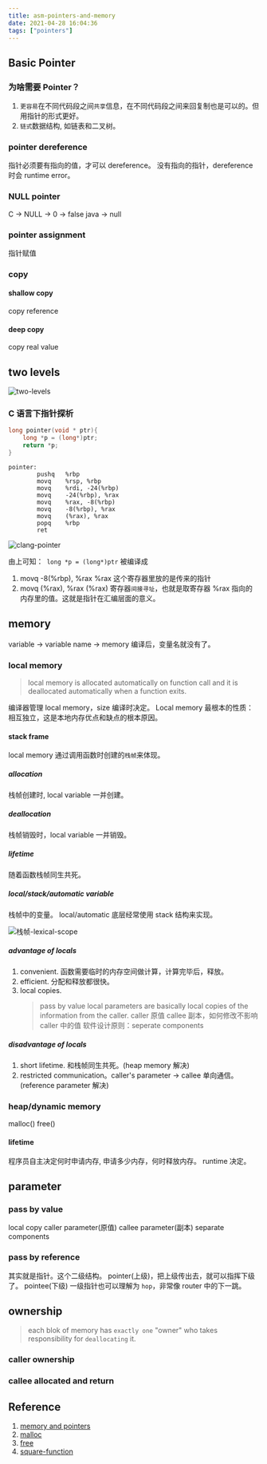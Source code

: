 ```yaml
---
title: asm-pointers-and-memory
date: 2021-04-28 16:04:36
tags: ["pointers"]
---
```


## Basic Pointer

### 为啥需要 Pointer？

1. `更容易`在不同代码段之间`共享`信息，在不同代码段之间来回复制也是可以的。但用指针的形式更好。
2. `链式`数据结构, 如链表和二叉树。

### pointer dereference

指针必须要有指向的值，才可以 dereference。
没有指向的指针，dereference 时会 runtime error。

### NULL pointer

C -> NULL -> 0 -> false
java -> null

### pointer assignment

指针赋值

### copy

#### shallow copy

copy reference

#### deep copy

copy real value

## two levels

![two-levels](https://gitee.com/stardustman/pictrues/raw/master/img/clang/memory_and_pointers-two-levels.svg)

### C 语言下指针探析

```c
long pointer(void * ptr){
    long *p = (long*)ptr;
    return *p;
}
```

```
pointer:
        pushq   %rbp
        movq    %rsp, %rbp
        movq    %rdi, -24(%rbp)
        movq    -24(%rbp), %rax
        movq    %rax, -8(%rbp)
        movq    -8(%rbp), %rax
        movq    (%rax), %rax
        popq    %rbp
        ret
```

![clang-pointer](https://gitee.com/stardustman/pictrues/raw/master/img/clang/asm-pointer.png)

由上可知：` long *p = (long*)ptr` 被编译成         
1. movq    -8(%rbp), %rax   %rax 这个寄存器里放的是传来的指针
2. movq    (%rax), %rax     (%rax) 寄存器`间接寻址`，也就是取寄存器 %rax 指向的内存里的值。这就是指针在汇编层面的意义。


## memory

variable -> variable name -> memory
编译后，变量名就没有了。

### local memory

> local memory is allocated automatically on function call and it is deallocated automatically when a function exits.

编译器管理 local memory，size 编译时决定。
Local memory 最根本的性质：相互独立，这是本地内存优点和缺点的根本原因。


#### stack frame

local memory 通过调用函数时创建的`栈帧`来体现。

##### allocation

栈帧创建时, local variable 一并创建。

##### deallocation

栈帧销毁时，local variable 一并销毁。

##### lifetime

随着函数栈帧同生共死。

##### local/stack/automatic variable

栈帧中的变量。
local/automatic 底层经常使用 stack 结构来实现。

![栈帧-lexical-scope](https://gitee.com/stardustman/pictrues/raw/master/img/clang/clang-square-function.png)

##### advantage of locals

1. convenient. 函数需要临时的内存空间做计算，计算完毕后，释放。
2. efficient. 分配和释放都很快。
3. local copies.
   > pass by value
   > local parameters are basically local copies of the information from the caller.
   > caller 原值
   > callee 副本，如何修改不影响 caller 中的值
   > 软件设计原则：seperate components

##### disadvantage of locals

1. short lifetime. 和栈帧同生共死。(heap memory 解决)
2. restricted communication。caller's parameter -> callee 单向通信。(reference parameter 解决) 

### heap/dynamic memory

malloc()
free()

#### lifetime

程序员自主决定何时申请内存, 申请多少内存，何时释放内存。
runtime 决定。


##  parameter

### pass by value

local copy
caller parameter(原值)
callee parameter(副本)
separate components

### pass by reference

其实就是指针。这个二级结构。
pointer(上级)，把上级传出去，就可以指挥下级了。
pointee(下级)
一级指针也可以理解为 `hop`，非常像 router 中的下一跳。

## ownership

> each blok of memory has `exactly one` "owner" who takes responsibility for `deallocating` it.

### caller ownership

### callee allocated and return


## Reference
1. [memory and pointers](http://cslibrary.stanford.edu/102/)
2. [malloc](https://man7.org/linux/man-pages/man3/malloc.3.html)
3. [free](https://man7.org/linux/man-pages/man3/free.3p.html)
4. [square-function](https://godbolt.org/z/ncfo1q4M7)



